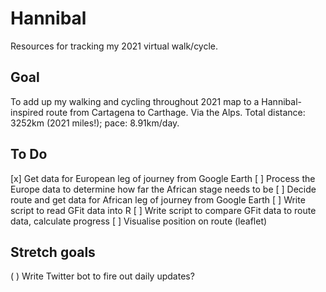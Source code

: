 # Hannibal
Resources for tracking my 2021 virtual walk/cycle.

## Goal
To add up my walking and cycling throughout 2021 map to a Hannibal-inspired route from Cartagena to Carthage. Via the Alps. Total distance: 3252km (2021 miles!); pace: 8.91km/day.

## To Do
[x] Get data for European leg of journey from Google Earth
[ ] Process the Europe data to determine how far the African stage needs to be
[ ] Decide route and get data for African leg of journey from Google Earth
[ ] Write script to read GFit data into R
[ ] Write script to compare GFit data to route data, calculate progress
[ ] Visualise position on route (leaflet)

## Stretch goals
( ) Write Twitter bot to fire out daily updates?
